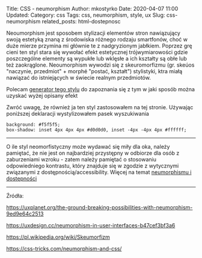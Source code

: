 Title: CSS - neumorphism
Author: mkostyrko
Date: 2020-04-07 11:00
Updated:
Category: css
Tags: css, neumorphism, style, ux 
Slug: css-neumorphism
related_posts: html-dostepnosc

Neoumorphism jest sposobem stylizacji elementów stron nawiązujący swoją estetyką znaną z środowiska różnego rodzaju smartfonów, choć w duże mierze przymina mi głównie te z nadgryzionym jabłkiem. Poprzez grę cieni ten styl stara się wywołać efekt estetycznej trójwymiarowości gdzie poszczególne elementy są wypukłe lub wklęsłe a ich kształty są obłe lub też zaokrąglone. Neoumorphism wywodzi się z skeuromorfizmu (gr. skeúos "naczynie, przedmiot" + morphé "postać, kształt") stylistyki, ktra miałą nawiązać do istniejących w świecie realnym przedmiotów.

Polecam [generator tego stylu](https://neumorphism.io/#55b9f3) do zapoznania się z tym w jaki sposób można uzyskać wyżej opisany efekt

Zwróć uwagę, że również ja ten styl zastosowałem na tej stronie. Używając poniższej deklaracji wystylizowałem pasek wyszukiwania

    background: #f5f5f5;
    box-shadow: inset 4px 4px 4px #d0d0d0, inset -4px -4px 4px #ffffff;

---

O ile styl neomorfistyczny może wydawać się miły dla oka, należy pamiętać, że nie jest on najbardziej przystępny w odbiorze dla osób z zaburzeniami wzroku - zatem należy pamiętać o stosowaniu odpowiedniego kontrastu, który znajduje się w zgodzie z wytycznymi związanymi z dostępnością/accessibility.
Więcej na temat [neumorphismu i dostępności](https://axesslab.com/neumorphism/) 


---

Źródła:

https://uxplanet.org/the-ground-breaking-possibilities-with-neumorphism-9ed9e64c2513

https://uxdesign.cc/neumorphism-in-user-interfaces-b47cef3bf3a6

https://pl.wikipedia.org/wiki/Skeumorfizm

https://css-tricks.com/neumorphism-and-css/